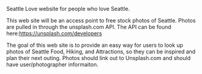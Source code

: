 Seattle Love website for people who love Seattle. 

This web site will be an access point to free stock photos of Seattle. Photos are pulled in through the unsplash.com API. The API can be found here:https://unsplash.com/developers

The goal of this web site is to provide an easy way for users to look up photos of Seattle Food, Hiking, and Attractions, so they can be inspired and plan their next outing. Photos should link out to Unsplash.com and should have user/photographer informaiton.
